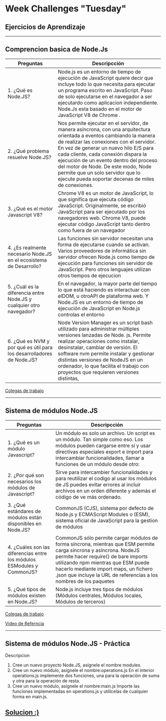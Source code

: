# <b>Week Challenges "Tuesday"</b>
## <b>Ejercicios de Aprendizaje</b>
---
## Comprencion basica de Node.Js

|Preguntas|Descripcción|
|-|-|
|1. ¿Qué es Node.JS?|Node.js es un entorno de tiempo de ejecución de JavaScript quiere decir que incluye todo lo que necesita para ejecutar un programa escrito en JavaScript. Paso de solo ejecutarse en el navegador a ser ejecutardo como aplicacion independiente. Node.Js esta basado en el motor de JavaScript V8 de Chrome .|
|2. ¿Qué problema resuelve Node.JS?|Nos permite ejecutar en el servidor, de manera asíncrona, con una arquitectura orientada a eventos cambiando la manera de realizar las conexiones con el servidor. En vez de generar un nuevo hilo E/S para cada cliente, cada conexión dispara la ejecución de un evento dentro del proceso del motor de Node. De este modo, Node permite que un solo servidor que lo ejecute pueda soportar decenas de miles de conexiones.|
|3. ¿Qué es el motor Javascript V8?|Chrome V8 es un motor de JavaScript, lo que significa que ejecuta código JavaScript. Originalmente, se escribió JavaScript para ser ejecutado por los navegadores web. Chrome V8, puede ejecutar código JavaScript tanto dentro como fuera de un navegador| 
|4. ¿Es realmente necesario Node.JS en el ecosistema de Desarrollo?|Las funciones sin servidor necesitan una forma de ejecutarse cuando se activan. Varios proveedores de informática sin servidor ofrecen Node.js como tiempo de ejecución para funciones sin servidor de JavaScript. Pero otros lenguajes utilizan otros tiempos de ejecucion|
|5. ¿Cuál es la diferencia entre Node.JS y cualquier otro navegador?|En el navegador, la mayor parte del tiempo lo que está haciendo es interactuar con elDOM, u otroAPI de plataforma web. Y Node.JS es un entorno de tiempo de ejecución de JavaScript en Node.js controlas el entorno|
|6. ¿Qué es NVM y por qué es útil para los desarrolladores de Node.JS?| Node Version Manager es un script bash utilizado para administrar múltiples versiones lanzadas de Node. js. Permite realizar operaciones como instalar, desinstalar, cambiar de versión. El software nvm permite instalar y gestionar distintas versiones de NodeJS en un ordenador, lo que facilita el trabajo con proyectos que requieren versiones distintas,|

[Colegas de trabajo](https://github.com/edyrrg)

---

## Sistema de módulos Node.JS

|Preguntas|Descripcción|
|-|-|
|1. ¿Qué es un módulo Javascript?|Un módulo es solo un archivo. Un script es un módulo. Tan simple como eso. Los módulos pueden cargarse entre sí y usar directivas especiales export e import para intercambiar funcionalidades, llamar a funciones de un módulo desde otro:|
|2. ¿Por qué son necesarios los módulos de Javascript?|Sirve para intercambier funcionalidades y para reutilizar el codigo al usar los módulos de JS puedes evitar errores al incluir archivos en un orden diferente y además el código de ve más ordenado.|
|3. ¿Qué estándares de módulos están disponibles en Node.JS?| CommonJS (CJS), sistema por defecto de Node.js y ECMAScript Modules o (ESM), sistema oficial de JavaScript para la gestion de módulos|
|4. ¿Cuáles son las diferencias entre los módulos ESModules y CommonJS?|CommonJS sólo permite cargar módulos de forma síncrona, mientras que ESM permite carga síncrona y asíncrona. NodeJS permite hacer require() de bare imports utilizando npm mientras que ESM puede hacerlo mediante import maps, un fichero .json que incluye la URL de referencias a los nombres de los paquetes|
|5. ¿Qué tipos de módulos existen en Node.JS?|Node.js incluye tres tipos de módulos (Módulos centrales, Módulos locales, Módulos de terceros)|



[Colegas de trabajo](https://github.com/edyrrg)

[Video de Referncia](https://www.youtube.com/watch?v=29iYdru2KUg)


----

## Sistema de módulos Node.JS - Práctica

Descripcion 

1. Cree un nuevo proyecto Node.JS, asígnele el nombre modules.
2. Cree un nuevo módulo, asígnele el nombre:operations.js
En el interior operations.js implemente dos funciones, una para la operación de suma y otra para la operación de resta.
3. Cree un nuevo módulo, asígnele el nombre:main.js
Importe las funciones implementadas en operations.js y utilícelas de cualquier forma en main.js.

## [Solucion :)](https://github.com/walter7f/core-code-from-scratch-readme/tree/main/cod/EjercicioNode1)


